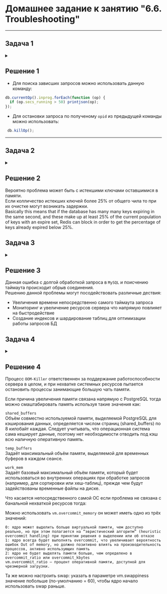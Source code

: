 # Домашнее задание к занятию "6.6. Troubleshooting"

---
## Задача 1

<details><summary></summary>

Перед выполнением задания ознакомьтесь с документацией по [администрированию MongoDB](https://docs.mongodb.com/manual/administration/).

Пользователь (разработчик) написал в канал поддержки, что у него уже 3 минуты происходит CRUD операция в MongoDB и её 
нужно прервать. 

Вы как инженер поддержки решили произвести данную операцию:
- напишите список операций, которые вы будете производить для остановки запроса пользователя
- предложите вариант решения проблемы с долгими (зависающими) запросами в MongoDB

</details>

## Решение 1

 - Для поиска зависших запросов можно использовать данную команду:

```js
db.currentOp().inprog.forEach(function (op) {
  if (op.secs_running > 50) printjson(op);
});
```

 - Для остановки запроса по полученому `opid` из предыдущей команды можно использовать:
 
```js
 db.killOp();
```

---
## Задача 2
    
<details><summary></summary>

Перед выполнением задания познакомьтесь с документацией по [Redis latency troobleshooting](https://redis.io/topics/latency).

Вы запустили инстанс Redis для использования совместно с сервисом, который использует механизм TTL. 
Причем отношение количества записанных key-value значений к количеству истёкших значений есть величина постоянная и
увеличивается пропорционально количеству реплик сервиса. 

При масштабировании сервиса до N реплик вы увидели, что:
- сначала рост отношения записанных значений к истекшим
- Redis блокирует операции записи

Как вы думаете, в чем может быть проблема?
 
</details>

## Решение 2

Вероятно проблема может быть с истекшими ключами оставшимися в памяти.  
Если колличество истекших ключей более 25% от общего чила то при их очистке могут возникать задержки.  
Basically this means that if the database has many many keys expiring in the same second, and these make up at least 25% of the current population of keys with an expire set, Redis can block in order to get the percentage of keys already expired below 25%.

## Задача 3
    
<details><summary></summary>


Перед выполнением задания познакомьтесь с документацией по [Common Mysql errors](https://dev.mysql.com/doc/refman/8.0/en/common-errors.html).

Вы подняли базу данных MySQL для использования в гис-системе. При росте количества записей, в таблицах базы,
пользователи начали жаловаться на ошибки вида:
```python
InterfaceError: (InterfaceError) 2013: Lost connection to MySQL server during query u'SELECT..... '
```

Как вы думаете, почему это начало происходить и как локализовать проблему?

Какие пути решения данной проблемы вы можете предложить?

</details>

## Решение 3

Данная ошибка c долгой обработкой запроса в `MySQL` и поисчению таймаута происходит обрыв соединения.  
Решению данной проблемы могут посодействовать различные дествия:  
 - Увеличения времени непосредственно самого таймаута запроса  
 - Мониторинг и увеличение ресурсов сервера что напрямую повлияет на быстродействие
 - Создание индексов и шардирование таблиц для оптимизации работы запросов БД

## Задача 4
    
<details><summary></summary>


Перед выполнением задания ознакомтесь со статьей [Common PostgreSQL errors](https://www.percona.com/blog/2020/06/05/10-common-postgresql-errors/) из блога Percona.

Вы решили перевести гис-систему из задачи 3 на PostgreSQL, так как прочитали в документации, что эта СУБД работает с 
большим объемом данных лучше, чем MySQL.

После запуска пользователи начали жаловаться, что СУБД время от времени становится недоступной. В dmesg вы видите, что:

`postmaster invoked oom-killer`

Как вы думаете, что происходит?

Как бы вы решили данную проблему?

 </details>

## Решение 4

Процесс `OOM-Killer` ответственнен за поддержание работоспособности сервера в целом, и при нехватке системных ресурсов пытается остановить процессы занимающие большую чать памяти.  

Если причина увеличения памяти связана напрямую с PostgreSQL тогда можно смаштабировать память используя такие значения как:

`shared_buffers`  
Объём совместно используемой памяти, выделяемой PostgreSQL для кэширования данных, определяется числом страниц (shared_buffers) по 8 килобайт каждая. Следует учитывать, что операционная система сама кеширует данные, поэтому нет необходимости отводить под кэш всю наличную оперативную память.  

`temp_buffers`  
Задаёт максимальный объём памяти, выделяемой для временных буферов в каждом сеансе.  
 
`work_mem`  
Задаёт базовый максимальный объём памяти, который будет использоваться во внутренних операциях при обработке запросов (например, для сортировки или хеш-таблиц), прежде чем будут задействованы временные файлы на диске.  
 
Что касается непосредственного самой ОС если проблема не связана с банальной нехваткой ресурсов тогда:  

Можно использовать `vm.overcommit_memory` он может иметь одно из трёх значений:  

```
0: ядро может выделить больше виртуальной памяти, чем доступно реально, но при этом полагается на “эвристический алгоритм” (heuristic overcommit handling) при принятии решения о выделении или об отказе  
1: ядро всегда будет выполнять overcommit, что увеличивает вероятность ошибок Out of memory, но должно позитивно влиять на производительность процессов, активно использующих память  
2: ядро не будет выделять памяти больше, чем определено в overcommit_ratio или overcommit_kbytes  
vm.overcommit_ratio — процент оперативной памяти, доступной для чрезмерной загрузки.  
```

Та же можно настроить swap: указать в параметре vm.swappiness значение побольше (по-умолчанию = 60), чтобы ядро начало использовать swap раньше.  
